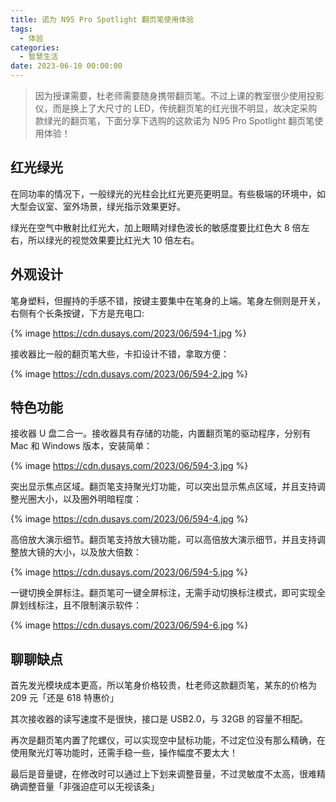 ```yaml
---
title: 诺为 N95 Pro Spotlight 翻页笔使用体验
tags:
  - 体验
categories:
  - 智慧生活
date: 2023-06-10 00:00:00
---
```


> 因为授课需要，杜老师需要随身携带翻页笔。不过上课的教室很少使用投影仪，而是换上了大尺寸的 LED，传统翻页笔的红光很不明显，故决定采购款绿光的翻页笔，下面分享下选购的这款诺为 N95 Pro Spotlight 翻页笔使用体验！

<!-- more -->

## 红光绿光

在同功率的情况下，一般绿光的光柱会比红光更亮更明显。有些极端的环境中，如大型会议室、室外场景，绿光指示效果更好。

绿光在空气中散射比红光大，加上眼睛对绿色波长的敏感度要比红色大 8 倍左右，所以绿光的视觉效果要比红光大 10 倍左右。

## 外观设计

笔身塑料，但握持的手感不错，按键主要集中在笔身的上端。笔身左侧则是开关，右侧有个长条按键，下方是充电口:

{% image https://cdn.dusays.com/2023/06/594-1.jpg %}

接收器比一般的翻页笔大些，卡扣设计不错，拿取方便：

{% image https://cdn.dusays.com/2023/06/594-2.jpg %}

## 特色功能

接收器 U 盘二合一。接收器具有存储的功能，内置翻页笔的驱动程序，分别有 Mac 和 Windows 版本，安装简单：

{% image https://cdn.dusays.com/2023/06/594-3.jpg %}

突出显示焦点区域。翻页笔支持聚光灯功能，可以突出显示焦点区域，并且支持调整光圈大小，以及圈外明暗程度：

{% image https://cdn.dusays.com/2023/06/594-4.jpg %}

高倍放大演示细节。翻页笔支持放大镜功能，可以高倍放大演示细节，并且支持调整放大镜的大小，以及放大倍数：

{% image https://cdn.dusays.com/2023/06/594-5.jpg %}

一键切换全屏标注。翻页笔可一键全屏标注，无需手动切换标注模式，即可实现全屏划线标注，且不限制演示软件：

{% image https://cdn.dusays.com/2023/06/594-6.jpg %}

## 聊聊缺点

首先发光模块成本更高，所以笔身价格较贵，杜老师这款翻页笔，某东的价格为 209 元「还是 618 特惠价」

其次接收器的读写速度不是很快，接口是 USB2.0，与 32GB 的容量不相配。

再次是翻页笔内置了陀螺仪，可以实现空中鼠标功能，不过定位没有那么精确，在使用聚光灯等功能时，还需手稳一些，操作幅度不要太大！

最后是音量键，在修改时可以通过上下划来调整音量，不过灵敏度不太高，很难精确调整音量「非强迫症可以无视该条」